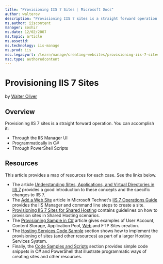 ```yaml
---
title: "Provisioning IIS 7 Sites | Microsoft Docs"
author: walterov
description: "Provisioning IIS 7 sites is a straight forward operation. You can accomplish it: Through the IIS Manager UI Programmatically in C# Through PowerShell Scripts..."
ms.author: iiscontent
manager: soshir
ms.date: 12/02/2007
ms.topic: article
ms.assetid: 
ms.technology: iis-manage
ms.prod: iis
msc.legacyurl: /learn/manage/creating-websites/provisioning-iis-7-sites
msc.type: authoredcontent
---
```

Provisioning IIS 7 Sites
====================
by [Walter Oliver](https://github.com/walterov)

## Overview

Provisioning IIS 7 sites is a straight forward operation. You can accomplish it:

- Through the IIS Manager UI
- Programmatically in C#
- Through PowerShell Scripts

## Resources

This article provides a map of resources for each case. See the links below.

- The article [Understanding Sites, Applications, and Virtual Directories in IIS 7](../../get-started/planning-your-iis-architecture/understanding-sites-applications-and-virtual-directories-on-iis.md "Understanding Sites, Apps, VDir's in IIS 7.0") provides a good introduction to these concepts and the specific changes to IIS 7.
- The [Add a Web Site](http://technet2.microsoft.com/windowsserver2008/en/library/f6c26eb7-ad7e-4fe2-9239-9f5aa4ff44ce1033.mspx?mfr=true "Add a Web Site") article in Microsoft Technet's [IIS 7 Operations Guide](http://technet2.microsoft.com/windowsserver2008/en/library/f6c26eb7-ad7e-4fe2-9239-9f5aa4ff44ce1033.mspx?mfr=true "II7.0 Operations Guide") provides the IIS Manager and command line steps to create a site.
- [Provisioning IIS 7 Sites for Shared Hosting](provisioning-iis-7-sites-for-shared-hosting.md) contains guidelines on how to provision sites in Shared Hosting scenarios.
- The [Provisioning Sample in C#](../provisioning-and-managing-iis/provisioning-sample-in-c.md) article gives examples of User Account, Content Storage, Application Pool, [Web](../provisioning-and-managing-iis/provisioning-sample-in-c.md#CreateWebsite) and FTP Sites creation.
- The [Hosting Services Code Sample](../provisioning-and-managing-iis/index.md) section shows how to implement the provisioning of sites (and other resources) as part of a larger Hosting Services System.
- Finally, the [Code Samples and Scripts](../provisioning-and-managing-iis/index.md) section provides simple code snippets in C# and PowerShell that illustrate programmatic ways of creating sites and other resources.